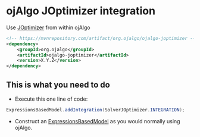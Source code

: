 # ojAlgo JOptimizer integration

Use [JOptimizer](http://www.joptimizer.com) from within ojAlgo


```xml
<!-- https://mvnrepository.com/artifact/org.ojalgo/ojalgo-joptimizer -->
<dependency>
    <groupId>org.ojalgo</groupId>
    <artifactId>ojalgo-joptimizer</artifactId>
    <version>X.Y.Z</version>
</dependency>
```



## This is what you need to do

* Execute this one line of code:
```java
ExpressionsBasedModel.addIntegration(SolverJOptimizer.INTEGRATION);
```
* Construct an [ExpressionsBasedModel](https://github.com/optimatika/ojAlgo/wiki/The-Diet-Problem) as you would normally using ojAlgo.
